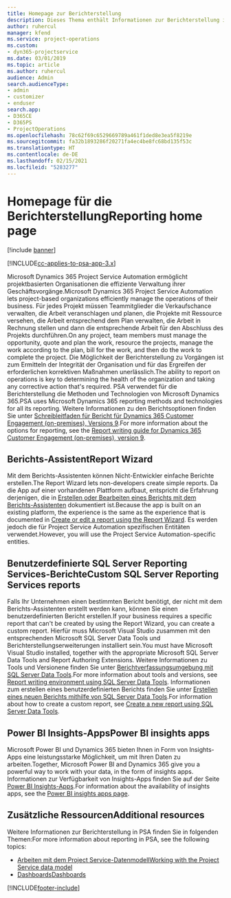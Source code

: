```yaml
---
title: Homepage zur Berichterstellung
description: Dieses Thema enthält Informationen zur Berichterstellung in Dynamics 365 Project Service Automation.
author: ruhercul
manager: kfend
ms.service: project-operations
ms.custom:
- dyn365-projectservice
ms.date: 03/01/2019
ms.topic: article
ms.author: ruhercul
audience: Admin
search.audienceType:
- admin
- customizer
- enduser
search.app:
- D365CE
- D365PS
- ProjectOperations
ms.openlocfilehash: 78c62f69c6529669789a461f1ded8e3ea5f8219e
ms.sourcegitcommit: fa32b1893286f20271fa4ec4be8fc68bd135f53c
ms.translationtype: HT
ms.contentlocale: de-DE
ms.lasthandoff: 02/15/2021
ms.locfileid: "5283277"
---
```

# <a name="reporting-home-page"></a><span data-ttu-id="047f3-103">Homepage für die Berichterstellung</span><span class="sxs-lookup"><span data-stu-id="047f3-103">Reporting home page</span></span>

[!include [banner](../includes/psa-now-project-operations.md)]

[!INCLUDE[cc-applies-to-psa-app-3.x](../includes/cc-applies-to-psa-app-3x.md)]

<span data-ttu-id="047f3-104">Microsoft Dynamics 365 Project Service Automation ermöglicht projektbasierten Organisationen die effiziente Verwaltung ihrer Geschäftsvorgänge.</span><span class="sxs-lookup"><span data-stu-id="047f3-104">Microsoft Dynamics 365 Project Service Automation lets project-based organizations efficiently manage the operations of their business.</span></span> <span data-ttu-id="047f3-105">Für jedes Projekt müssen Teammitglieder die Verkaufschance verwalten, die Arbeit veranschlagen und planen, die Projekte mit Ressource versehen, die Arbeit entsprechend dem Plan verwalten, die Arbeit in Rechnung stellen und dann die entsprechende Arbeit für den Abschluss des Projekts durchführen.</span><span class="sxs-lookup"><span data-stu-id="047f3-105">On any project, team members must manage the opportunity, quote and plan the work, resource the projects, manage the work according to the plan, bill for the work, and then do the work to complete the project.</span></span> <span data-ttu-id="047f3-106">Die Möglichkeit der Berichterstellung zu Vorgängen ist zum Ermitteln der Integrität der Organisation und für das Ergreifen der erforderlichen korrektiven Maßnahmen unerlässlich.</span><span class="sxs-lookup"><span data-stu-id="047f3-106">The ability to report on operations is key to determining the health of the organization and taking any corrective action that's required.</span></span> <span data-ttu-id="047f3-107">PSA verwendet für die Berichterstellung die Methoden und Technologien von Microsoft Dynamics 365.</span><span class="sxs-lookup"><span data-stu-id="047f3-107">PSA uses Microsoft Dynamics 365 reporting methods and technologies for all its reporting.</span></span> <span data-ttu-id="047f3-108">Weitere Informationen zu den Berichtsoptionen finden Sie unter [Schreibleitfaden für Bericht für Dynamics 365 Customer Engagement (on-premises), Versions 9](https://docs.microsoft.com/dynamics365/customerengagement/on-premises/analytics/reporting-analytics-with-dynamics-365).</span><span class="sxs-lookup"><span data-stu-id="047f3-108">For more information about the options for reporting, see the [Report writing guide for Dynamics 365 Customer Engagement (on-premises), version 9](https://docs.microsoft.com/dynamics365/customerengagement/on-premises/analytics/reporting-analytics-with-dynamics-365).</span></span>

## <a name="report-wizard"></a><span data-ttu-id="047f3-109">Berichts-Assistent</span><span class="sxs-lookup"><span data-stu-id="047f3-109">Report Wizard</span></span>

<span data-ttu-id="047f3-110">Mit dem Berichts-Assistenten können Nicht-Entwickler einfache Berichte erstellen.</span><span class="sxs-lookup"><span data-stu-id="047f3-110">The Report Wizard lets non-developers create simple reports.</span></span> <span data-ttu-id="047f3-111">Da die App auf einer vorhandenen Plattform aufbaut, entspricht die Erfahrung derjenigen, die in [Erstellen oder Bearbeiten eines Berichts mit dem Berichts-Assistenten](https://docs.microsoft.com/dynamics365/customerengagement/on-premises/basics/create-edit-copy-report-wizard) dokumentiert ist.</span><span class="sxs-lookup"><span data-stu-id="047f3-111">Because the app is built on an existing platform, the experience is the same as the experience that is documented in [Create or edit a report using the Report Wizard](https://docs.microsoft.com/dynamics365/customerengagement/on-premises/basics/create-edit-copy-report-wizard).</span></span> <span data-ttu-id="047f3-112">Es werden jedoch die für Project Service Automation spezifischen Entitäten verwendet.</span><span class="sxs-lookup"><span data-stu-id="047f3-112">However, you will use the Project Service Automation-specific entities.</span></span>

## <a name="custom-sql-server-reporting-services-reports"></a><span data-ttu-id="047f3-113">Benutzerdefinierte SQL Server Reporting Services-Berichte</span><span class="sxs-lookup"><span data-stu-id="047f3-113">Custom SQL Server Reporting Services reports</span></span>

<span data-ttu-id="047f3-114">Falls Ihr Unternehmen einen bestimmten Bericht benötigt, der nicht mit dem Berichts-Assistenten erstellt werden kann, können Sie einen benutzerdefinierten Bericht erstellen.</span><span class="sxs-lookup"><span data-stu-id="047f3-114">If your business requires a specific report that can't be created by using the Report Wizard, you can create a custom report.</span></span> <span data-ttu-id="047f3-115">Hierfür muss Microsoft Visual Studio zusammen mit den entsprechenden Microsoft SQL Server Data Tools und Berichterstellungserweiterungen installiert sein.</span><span class="sxs-lookup"><span data-stu-id="047f3-115">You must have Microsoft Visual Studio installed, together with the appropriate Microsoft SQL Server Data Tools and Report Authoring Extensions.</span></span> <span data-ttu-id="047f3-116">Weitere Informationen zu Tools und Versionene finden Sie unter [Berichtverfassungsumgebung mit SQL Server Data Tools](https://docs.microsoft.com/dynamics365/customerengagement/on-premises/analytics/report-writing-environment-using-sql-server-data-tools).</span><span class="sxs-lookup"><span data-stu-id="047f3-116">For more information about tools and versions, see [Report writing environment using SQL Server Data Tools](https://docs.microsoft.com/dynamics365/customerengagement/on-premises/analytics/report-writing-environment-using-sql-server-data-tools).</span></span> <span data-ttu-id="047f3-117">Informationen zum erstellen eines benutzerdefinierten Berichts finden Sie unter [Erstellen eines neuen Berichts mithilfe von SQL Server Data Tools](https://docs.microsoft.com/dynamics365/customerengagement/on-premises/analytics/create-a-new-report-using-sql-server-data-tools).</span><span class="sxs-lookup"><span data-stu-id="047f3-117">For information about how to create a custom report, see [Create a new report using SQL Server Data Tools](https://docs.microsoft.com/dynamics365/customerengagement/on-premises/analytics/create-a-new-report-using-sql-server-data-tools).</span></span>

## <a name="power-bi-insights-apps"></a><span data-ttu-id="047f3-118">Power BI Insights-Apps</span><span class="sxs-lookup"><span data-stu-id="047f3-118">Power BI insights apps</span></span>

<span data-ttu-id="047f3-119">Microsoft Power BI und Dynamics 365 bieten Ihnen in Form von Insights-Apps eine leistungsstarke Möglichkeit, um mit Ihren Daten zu arbeiten.</span><span class="sxs-lookup"><span data-stu-id="047f3-119">Together, Microsoft Power BI and Dynamics 365 give you a powerful way to work with your data, in the form of insights apps.</span></span> <span data-ttu-id="047f3-120">Informationen zur Verfügbarkeit von Insights-Apps finden Sie auf der Seite [Power BI Insights-Apps](https://powerbi.microsoft.com/power-bi-insights-apps/).</span><span class="sxs-lookup"><span data-stu-id="047f3-120">For information about the availability of insights apps, see the [Power BI insights apps page](https://powerbi.microsoft.com/power-bi-insights-apps/).</span></span>


## <a name="additional-resources"></a><span data-ttu-id="047f3-121">Zusätzliche Ressourcen</span><span class="sxs-lookup"><span data-stu-id="047f3-121">Additional resources</span></span>
<span data-ttu-id="047f3-122">Weitere Informationen zur Berichterstellung in PSA finden Sie in folgenden Themen:</span><span class="sxs-lookup"><span data-stu-id="047f3-122">For more information about reporting in PSA, see the following topics:</span></span>

- [<span data-ttu-id="047f3-123">Arbeiten mit dem Project Service-Datenmodell</span><span class="sxs-lookup"><span data-stu-id="047f3-123">Working with the Project Service data model</span></span>](reports-working-project-service-data-model.md)
- [<span data-ttu-id="047f3-124">Dashboards</span><span class="sxs-lookup"><span data-stu-id="047f3-124">Dashboards</span></span>](reports-dashboards.md)



[!INCLUDE[footer-include](../includes/footer-banner.md)]